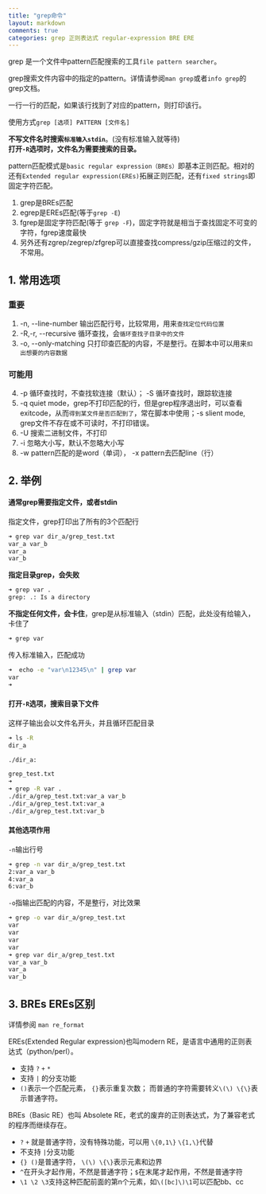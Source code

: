 ```yaml
---
title: "grep命令"
layout: markdown
comments: true
categories: grep 正则表达式 regular-expression BRE ERE
---
```


grep 是一个文件中pattern匹配搜索的工具`file pattern searcher`。

grep搜索文件内容中的指定的pattern。详情请参阅`man grep`或者`info grep`的grep文档。

一行一行的匹配，如果该行找到了对应的pattern，则打印该行。

使用方式`grep [选项] PATTERN [文件名]`

**不写文件名时搜索`标准输入stdin`**。(没有标准输入就等待)  
**打开`-R`选项时，文件名为需要搜索的目录。**

pattern匹配模式是`basic regular expression（BREs）`即基本正则匹配。相对的还有`Extended regular expression(EREs)`拓展正则匹配，还有`fixed strings`即固定字符匹配。

1. grep是BREs匹配
2. egrep是EREs匹配(等于`grep -E`)
3. fgrep是固定字符匹配(等于 `grep -F`)，固定字符就是相当于查找固定不可变的字符，fgrep速度最快
4. 另外还有zgrep/zegrep/zfgrep可以直接查找compress/gzip压缩过的文件，不常用。


## 1. 常用选项

### 重要
1. -n, --line-number 输出匹配行号，比较常用，用来`查找定位代码位置`
2. -R,-r, --recursive 循环查找，会`循环查找子目录中的文件`
3. -o, --only-matching 只打印查匹配的内容，不是整行。在脚本中可以用来`扣出想要的内容数据`

### 可能用
4. -p 循环查找时，不查找软连接（默认）； -S 循环查找时，跟踪软连接
5. -q quiet mode，grep不打印匹配的行，但是grep程序退出时，可以查看exitcode，从而`得到某文件是否匹配到了`，常在脚本中使用；-s slient mode, grep文件不存在或不可读时，不打印错误。
6. -U 搜索二进制文件，不打印
7. -i 忽略大小写，默认不忽略大小写
8. -w pattern匹配的是word（单词）， -x pattern去匹配line（行）

## 2. 举例

#### 通常grep需要指定文件，或者stdin

指定文件，grep打印出了所有的3个匹配行
```bash
➜ grep var dir_a/grep_test.txt
var_a var_b
var_a
var_b
```

**指定目录grep，会失败**
```bash
➜ grep var .
grep: .: Is a directory
```

**不指定任何文件，会卡住**，grep是从标准输入（stdin）匹配，此处没有给输入，卡住了
```bash
➜ grep var

```

传入标准输入，匹配成功
```bash
➜  echo -e "var\n12345\n" | grep var
var
➜ 
```

#### 打开`-R`选项，搜索目录下文件

这样子输出会以文件名开头，并且循环匹配目录
```bash
➜ ls -R
dir_a

./dir_a:

grep_test.txt
➜
➜ grep -R var .
./dir_a/grep_test.txt:var_a var_b
./dir_a/grep_test.txt:var_a
./dir_a/grep_test.txt:var_b
```

#### 其他选项作用

`-n`输出行号
```bash
➜ grep -n var dir_a/grep_test.txt
2:var_a var_b
4:var_a
6:var_b
```

`-o`指输出匹配的内容，不是整行，对比效果
```bash
➜ grep -o var dir_a/grep_test.txt
var
var
var
var
➜ grep var dir_a/grep_test.txt
var_a var_b
var_a
var_b
```

## 3. BREs EREs区别

详情参阅 `man re_format`

EREs(Extended Regular expression)也叫modern RE，是语言中通用的正则表达式（python/perl）。
- 支持 `?` `+` `*`
- 支持 `|` 的分支功能
- `()`表示一个匹配元素， `{}`表示重复次数； 而普通的字符需要转义`\(\) \{\}`表示普通字符。


BREs（Basic RE）也叫 Absolete RE，老式的废弃的正则表达式，为了兼容老式的程序而继续存在。
- `?` `+` 就是普通字符，没有特殊功能，可以用 `\{0,1\}` `\{1,\}`代替
- 不支持 `|`分支功能
- `{} ()`是普通字符， `\(\) \{\}`表示元素和边界
- `^`在开头才起作用，不然是普通字符；`$`在末尾才起作用，不然是普通字符
- `\1 \2 \3`支持这种匹配前面的第n个元素，如`\([bc]\)\1`可以匹配bb、cc
